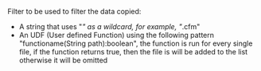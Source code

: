 Filter to be used to filter the data copied:

- A string that uses "*" as a wildcard, for example, "*.cfm"
- An UDF (User defined Function) using the following pattern "functioname(String path):boolean", the function is run for every single file, if the function returns true, then the file is will be added to the list otherwise it will be omitted
